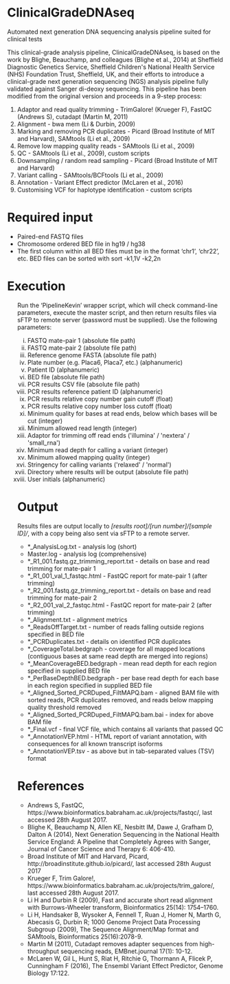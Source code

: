 # ClinicalGradeDNAseq
Automated next generation DNA sequencing analysis pipeline suited for clinical tests

This clinical-grade analysis pipeline, ClinicalGradeDNAseq, is based on the work by Blighe, Beauchamp, and colleagues (Blighe et al., 2014) at Sheffield Diagnostic Genetics Service, Sheffield Children's National Health Service (NHS) Foundation Trust, Sheffield, UK, and their efforts to introduce a clinical-grade next generation sequencing (NGS) analysis pipeline fully validated against Sanger di-deoxy sequencing.
This pipeline has been modified from the original version and proceeds in a 9-step process:
<ol type="1">
  <li>Adaptor and read quality trimming - TrimGalore! (Krueger F), FastQC (Andrews S), cutadapt (Martin M, 2011)</li>
<li>Alignment - bwa mem (Li & Durbin, 2009)</li>
<li>Marking and removing PCR duplicates - Picard (Broad Institute of MIT and Harvard), SAMtools (Li et al., 2009)</li>
<li>Remove low mapping quality reads - SAMtools (Li et al., 2009)</li>
<li>QC - SAMtools (Li et al., 2009), custom scripts</li>
<li>Downsampling / random read sampling - Picard (Broad Institute of MIT and Harvard)</li>
<li>Variant calling - SAMtools/BCFtools (Li et al., 2009)</li>
<li>Annotation - Variant Effect predictor (McLaren et al., 2016)</li>
<li>Customising VCF for haplotype identification - custom scripts</li>
</ol>

<h1>Required input</h1>
<ul>
  <li>Paired-end FASTQ files</li>
<li>Chromosome ordered BED file in hg19 / hg38</li>
<li>The first column within all BED files must be in the format ‘chr1’, ‘chr22’, etc. BED files can be sorted with sort -k1,1V -k2,2n</li>
</ul>

<h1>Execution</h1>
<ol type="1">
Run the ‘PipelineKevin’ wrapper script, which will check command-line parameters, execute the master script, and then return results files via sFTP to remote server (password must be supplied). Use the following parameters:
<ol type="i"">
<li>FASTQ mate-pair 1 (absolute file path)</li>
<li>FASTQ mate-pair 2 (absolute file path)</li>
<li>Reference genome FASTA (absolute file path)</li>
<li>Plate number (e.g. Placa6, Placa7, etc.) (alphanumeric)</li>
<li>Patient ID (alphanumeric)</li>
<li>BED file (absolute file path)</li>
<li>PCR results CSV file (absolute file path)</li>
<li>PCR results reference patient ID (alphanumeric)</li>
<li>PCR results relative copy number gain cutoff (float)</li>
<li>PCR results relative copy number loss cutoff (float)</li>
<li>Minimum quality for bases at read ends, below which bases will be cut (integer)</li>
<li>Minimum allowed read length (integer)</li>
<li>Adaptor for trimming off read ends ('illumina' / 'nextera' / 'small_rna')</li>
<li>Minimum read depth for calling a variant (integer)</li>
<li>Minimum allowed mapping quality (integer)</li>
<li>Stringency for calling variants ('relaxed' / 'normal')</li>
<li>Directory where results will be output (absolute file path)</li>
<li>User initials (alphanumeric)</li>
             </ol>

<h1>Output</h1>
Results files are output locally to <i>[results root]/[run number]/[sample ID]/</i>, with a copy being also sent via sFTP to a remote server.
<ul>
  <li>*_AnalysisLog.txt - analysis log (short)</li>
<li>Master.log - analysis log (comprehensive)</li>
<li>*_R1_001.fastq.gz_trimming_report.txt - details on base and read trimming for mate-pair 1</li>
<li>*_R1_001_val_1_fastqc.html - FastQC report for mate-pair 1 (after trimming)</li>
<li>*_R2_001.fastq.gz_trimming_report.txt - details on base and read trimming for mate-pair 2</li>
<li>*_R2_001_val_2_fastqc.html - FastQC report for mate-pair 2 (after trimming)</li>
<li>*_Alignment.txt - alignment metrics</li>
<li>*_ReadsOffTarget.txt - number of reads falling outside regions specified in BED file</li>
<li>*_PCRDuplicates.txt - details on identified PCR duplicates</li>
<li>*_CoverageTotal.bedgraph - coverage for all mapped locations (contiguous bases at same read depth are merged into regions)</li>
<li>*_MeanCoverageBED.bedgraph - mean read depth for each region specified in supplied BED file</li>
<li>*_PerBaseDepthBED.bedgraph - per base read depth for each base in each region specified in supplied BED file</li>
<li>*_Aligned_Sorted_PCRDuped_FiltMAPQ.bam - aligned BAM file with sorted reads, PCR duplicates removed, and reads below mapping quality threshold removed</li>
<li>*_Aligned_Sorted_PCRDuped_FiltMAPQ.bam.bai - index for above BAM file</li>
<li>*_Final.vcf - final VCF file, which contains all variants that passed QC</li>
<li>*_AnnotationVEP.html - HTML report of variant annotation, with consequences for all known transcript isoforms</li>
<li>*_AnnotationVEP.tsv - as above but in tab-separated values (TSV) format</li>
</ul>


# References
<ul>
  <li>Andrews S, FastQC, https://www.bioinformatics.babraham.ac.uk/projects/fastqc/, last accessed 28th August 2017.</li>
<li>Blighe K, Beauchamp N, Allen KE, Nesbitt IM, Dawe J, Grafham D, Dalton A (2014), Next Generation Sequencing in the National Health Service England: A Pipeline that Completely Agrees with Sanger, Journal of Cancer Science and Therapy 6: 406-410.</li>
<li>Broad Institute of MIT and Harvard, Picard, http://broadinstitute.github.io/picard/, last accessed 28th August 2017</li>
<li>Krueger F, Trim Galore!, https://www.bioinformatics.babraham.ac.uk/projects/trim_galore/, last accessed 28th August 2017.</li>
<li>Li  H and Durbin R (2009), Fast and accurate short read alignment with Burrows-Wheeler transform, Bioinformatics 25(14): 1754–1760.</li>
<li>Li H, Handsaker B, Wysoker A, Fennell T, Ruan J, Homer N, Marth G, Abecasis G, Durbin R; 1000 Genome Project Data Processing Subgroup (2009), The Sequence Alignment/Map format and SAMtools, Bioinformatics 25(16):2078-9.</li>
<li>Martin M (2011), Cutadapt removes adapter sequences from high-throughput sequencing reads, EMBnet.journal 17(1): 10-12.</li>
<li>McLaren W, Gil L, Hunt S, Riat H, Ritchie G, Thormann A, Flicek P, Cunningham F (2016), The Ensembl Variant Effect Predictor, Genome Biology 17:122.</li>
</ul>
